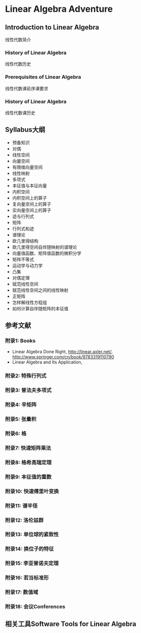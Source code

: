 # Linear Algebra Adventure
<TBC>

## Introduction to Linear Algebra
线性代数简介
<TBC>

### History of Linear Algebra
线性代数历史
<TBC>

### Prerequisites of Linear Algebra
线性代数课前序课要求
<TBC>

### History of Linear Algebra
线性代数课历史
<TBC>

## Syllabus大纲

+ 预备知识
+ 对偶
+ 线性空间
+ 向量空间
+ 有限维向量空间
+ 线性映射
+ 多项式
+ 本征值与本征向量
+ 内积空间
+ 内积空间上的算子
+ 复向量空间上的算子
+ 实向量空间上的算子
+ 迹与行列式
+ 矩阵
+ 行列式和迹
+ 谱理论
+ 欧几里得结构
+ 欧几里得空间自伴随映射的谱理论
+ 向量值函数、矩阵值函数的微积分学
+ 矩阵不等式
+ 运动学与动力学
+ 凸集
+ 对偶定理
+ 赋范线性空间
+ 赋范线性空间之间的线性映射
+ 正矩阵
+ 怎样解线性方程组
+ 如何计算自伴随矩阵的本征值

## 参考文献

### 附录1: Books
+ Linear Algebra Done Right, http://linear.axler.net/, http://www.springer.com/cn/book/9783319110790
+ Linear Algebra and Its Application, 

### 附录2: 特殊行列式

### 附录3: 普法夫多项式

### 附录4: 辛矩阵

### 附录5: 张量积

### 附录6: 格

### 附录7: 快速矩阵乘法

### 附录8: 格希高瑞定理

### 附录9: 本征值的重数

### 附录10: 快速傅里叶变换

### 附录11: 谱半径

### 附录12: 洛伦兹群

### 附录13: 单位球的紧致性

### 附录14: 换位子的特征

### 附录15: 李亚普诺夫定理

### 附录16: 若当标准形

### 附录17: 数值域

### 附录18: 会议Conferences
<TBC>

## 相关工具Software Tools for Linear Algebra
<TBC>

